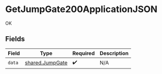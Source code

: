 # GetJumpGate200ApplicationJSON

OK


## Fields

| Field                                              | Type                                               | Required                                           | Description                                        |
| -------------------------------------------------- | -------------------------------------------------- | -------------------------------------------------- | -------------------------------------------------- |
| `data`                                             | [shared.JumpGate](../../models/shared/jumpgate.md) | :heavy_check_mark:                                 | N/A                                                |